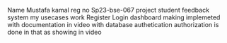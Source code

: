 Name Mustafa kamal
reg no Sp23-bse-067
project student feedback system
my usecases work  Register  Login  dashboard making   implemeted with documentation in video with database authetication authorization is done in that as showing in video
